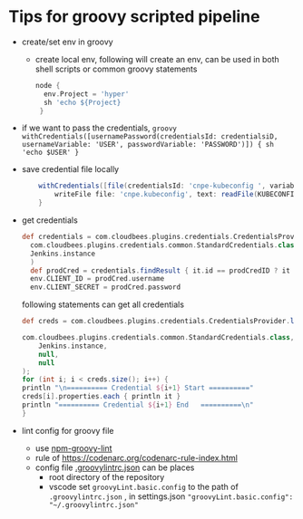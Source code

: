 # Tips for groovy scripted pipeline

- create/set env in groovy
  - create local env, following will create an env, can be used in both shell scripts or common groovy statements

    ```groovy
    node {
      env.Project = 'hyper'
      sh 'echo ${Project}
     }
    ```

- if we want to pass the credentials,
      ```groovy
      withCredentials([usernamePassword(credentialsId: credentialsiD, usernameVariable: 'USER', passwordVariable: 'PASSWORD')]) {
          sh 'echo $USER'
      }
      ```

- save credential file locally

    ```groovy
        withCredentials([file(credentialsId: 'cnpe-kubeconfig ', variable: 'KUBECONFIG')])  {
            writeFile file: 'cnpe.kubeconfig', text: readFile(KUBECONFIG)
        }
    ```

- get credentials

  ```groovy
  def credentials = com.cloudbees.plugins.credentials.CredentialsProvider.lookupCredentials(
    com.cloudbees.plugins.credentials.common.StandardCredentials.class,
    Jenkins.instance
    )
    def prodCred = credentials.findResult { it.id == prodCredID ? it : null }
    env.CLIENT_ID = prodCred.username
    env.CLIENT_SECRET = prodCred.password
    ```

    following statements can get all credentials

    ```groovy
    def creds = com.cloudbees.plugins.credentials.CredentialsProvider.lookupCredentials(

    com.cloudbees.plugins.credentials.common.StandardCredentials.class,
        Jenkins.instance,
        null,
        null
    );
    for (int i; i < creds.size(); i++) {
    println "\n========== Credential ${i+1} Start =========="
    creds[i].properties.each { println it }
    println "========== Credential ${i+1} End   ==========\n"
    }
    ```

- lint config for groovy file
  - use [npm-groovy-lint](https://github.com/nvuillam/npm-groovy-lint)
  - rule of https://codenarc.org/codenarc-rule-index.html
  - config file [.groovylintrc.json](./.groovylintrc.json) can be places
    - root directory of the repository
    - vscode set  `groovyLint.basic.config`  to the path of  `.groovylintrc.json` , in settings.json `"groovyLint.basic.config": "~/.groovylintrc.json"`
